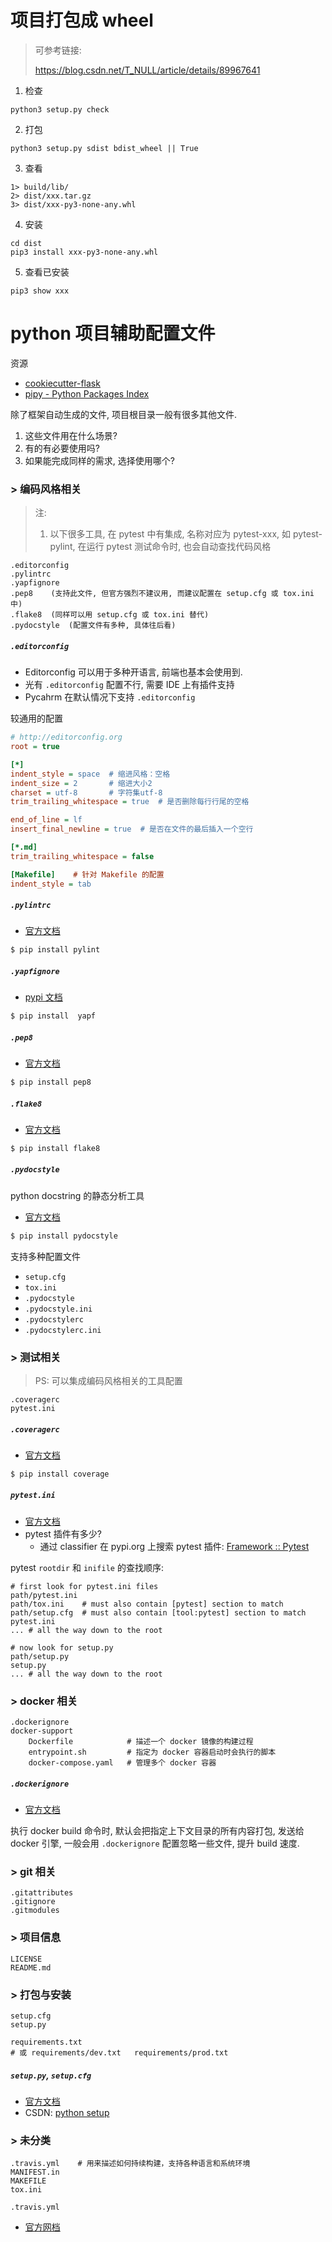 

# 项目打包成 wheel

> 可参考链接:
>
> https://blog.csdn.net/T_NULL/article/details/89967641

1. 检查

```shell
python3 setup.py check
```

2. 打包

```shell
python3 setup.py sdist bdist_wheel || True
```

3. 查看

```shell
1> build/lib/
2> dist/xxx.tar.gz
3> dist/xxx-py3-none-any.whl
```

4. 安装

```shell
cd dist
pip3 install xxx-py3-none-any.whl
```

5. 查看已安装

```shell
pip3 show xxx
```





# python 项目辅助配置文件

资源

- [cookiecutter-flask](https://github.com/cookiecutter-flask/cookiecutter-flask)
- [pipy - Python Packages Index](https://pypi.org/)



除了框架自动生成的文件,  项目根目录一般有很多其他文件. 

1. 这些文件用在什么场景?
2. 有的有必要使用吗?
3. 如果能完成同样的需求,  选择使用哪个?



### > 编码风格相关

> 注:  
>
> 1. 以下很多工具,  在 pytest 中有集成, 名称对应为 pytest-xxx, 如 pytest-pylint, 在运行 pytest 测试命令时,  也会自动查找代码风格

```
.editorconfig
.pylintrc
.yapfignore
.pep8    (支持此文件, 但官方强烈不建议用, 而建议配置在 setup.cfg 或 tox.ini 中)
.flake8  (同样可以用 setup.cfg 或 tox.ini 替代)
.pydocstyle  (配置文件有多种, 具体往后看)
```

##### `.editorconfig`

- Editorconfig 可以用于多种开语言,  前端也基本会使用到.
- 光有 `.editorconfig` 配置不行,  需要 IDE 上有插件支持
- Pycahrm 在默认情况下支持 `.editorconfig` 

较通用的配置

```ini
# http://editorconfig.org
root = true

[*]
indent_style = space  # 缩进风格：空格
indent_size = 2       # 缩进大小2
charset = utf-8       # 字符集utf-8
trim_trailing_whitespace = true  # 是否删除每行行尾的空格

end_of_line = lf
insert_final_newline = true  # 是否在文件的最后插入一个空行

[*.md]
trim_trailing_whitespace = false

[Makefile]    # 针对 Makefile 的配置
indent_style = tab
```

##### `.pylintrc`

- [官方文档](http://pylint.pycqa.org/en/latest/)

```bash
$ pip install pylint
```



##### `.yapfignore`

- [pypi 文档](https://pypi.org/project/yapf/)

```bash
$ pip install  yapf
```

##### `.pep8`

- [官方文档](http://pep8.readthedocs.org/)

```bash
$ pip install pep8
```



##### `.flake8`

- [官方文档](http://flake8.pycqa.org/en/latest/)

```bash
$ pip install flake8
```



##### `.pydocstyle`

python  docstring 的静态分析工具

- [官方文档](http://www.pydocstyle.org/en/latest/index.html)

```bash
$ pip install pydocstyle
```

支持多种配置文件

- `setup.cfg`
- `tox.ini`
- `.pydocstyle`
- `.pydocstyle.ini`
- `.pydocstylerc`
- `.pydocstylerc.ini`





### > 测试相关

>  PS:  可以集成编码风格相关的工具配置

```
.coveragerc
pytest.ini
```

##### `.coveragerc`

- [官方文档](https://coverage.readthedocs.io/en/latest/config.html)

```bash
$ pip install coverage
```



##### `pytest.ini`

- [官方文档](https://docs.pytest.org/)
- pytest 插件有多少?
  - 通过 classifier 在 pypi.org 上搜索 pytest 插件:  [Framework :: Pytest](https://pypi.org/search/?q=&o=&c=Framework+::+Pytest)

pytest  `rootdir` 和 `inifile` 的查找顺序:

```
# first look for pytest.ini files
path/pytest.ini
path/tox.ini    # must also contain [pytest] section to match
path/setup.cfg  # must also contain [tool:pytest] section to match
pytest.ini
... # all the way down to the root

# now look for setup.py
path/setup.py
setup.py
... # all the way down to the root
```



### >  docker 相关

```
.dockerignore
docker-support
	Dockerfile            # 描述一个 docker 镜像的构建过程
	entrypoint.sh         # 指定为 docker 容器启动时会执行的脚本
	docker-compose.yaml   # 管理多个 docker 容器
```



##### `.dockerignore`

- [官方文档](https://docs.docker.com/engine/reference/builder/#dockerignore-file)

执行 docker build 命令时,  默认会把指定上下文目录的所有内容打包, 发送给 docker 引擎,  一般会用 `.dockerignore` 配置忽略一些文件,  提升 build 速度.



### > git 相关

```
.gitattributes
.gitignore
.gitmodules
```



### > 项目信息

```
LICENSE
README.md
```



### > 打包与安装

```
setup.cfg
setup.py

requirements.txt
# 或 requirements/dev.txt   requirements/prod.txt
```

##### `setup.py`, `setup.cfg`

- [官方文档](https://docs.python.org/3/distutils/setupscript.html)
- CSDN:  [python setup](https://blog.csdn.net/zhaole524/article/details/51772586)





### > 未分类

```
.travis.yml    # 用来描述如何持续构建，支持各种语言和系统环境
MANIFEST.in
MAKEFILE
tox.ini
```

`.travis.yml`

- [官方网档](https://docs.travis-ci.com/user/tutorial/)


